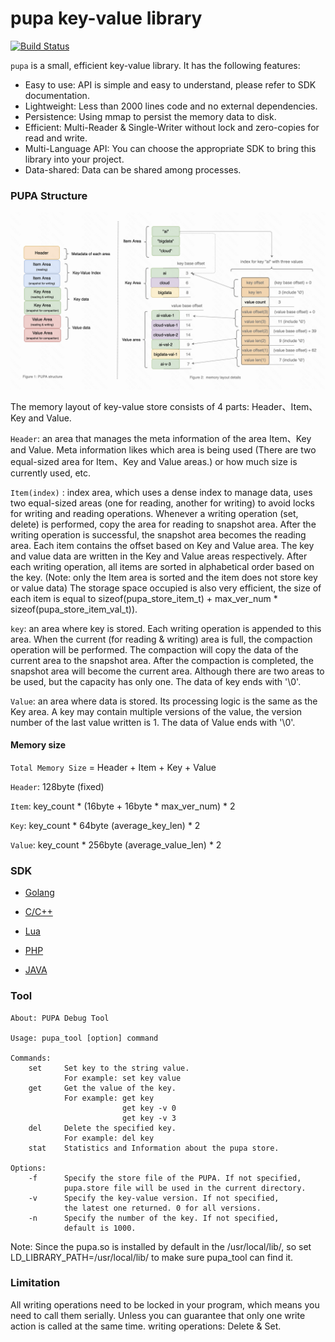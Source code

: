 # pupa key-value library

[![Build Status](https://travis-ci.org/agile6v/pupa.svg?branch=master)](https://travis-ci.org/agile6v/pupa)

`pupa` is a small, efficient key-value library. It has the following features:

* Easy to use: API is simple and easy to understand, please refer to SDK documentation.
* Lightweight: Less than 2000 lines code and no external dependencies.
* Persistence: Using mmap to persist the memory data to disk.
* Efficient: Multi-Reader & Single-Writer without lock and zero-copies for read and write.
* Multi-Language API: You can choose the appropriate SDK to bring this library into your project.
* Data-shared: Data can be shared among processes.


### PUPA Structure
![mem_layout][mem_layout]

The memory layout of key-value store consists of 4 parts: Header、Item、Key and Value.

`Header`: an area that manages the meta information of the area Item、Key and Value. Meta information likes which area is being used (There are two equal-sized area for Item、Key and Value areas.) or how much size is currently used, etc.

`Item(index)` : index area, which uses a dense index to manage data, uses two equal-sized areas (one for reading, another for writing) to avoid locks for writing and reading operations. Whenever a writing operation (set, delete) is performed, copy the area for reading to snapshot area. After the writing operation is successful, the snapshot area becomes the reading area. Each item contains the offset based on Key and Value area. The key and value data are written in the Key and Value areas respectively. After each writing operation, all items  are sorted in alphabetical order based on the key. (Note: only the Item area is sorted and the item does not store key or value data) The storage space occupied is also very efficient, the size of each item is equal to sizeof(pupa_store_item_t) + max_ver_num * sizeof(pupa_store_item_val_t)).

`key`: an area where key is stored. Each writing operation is appended to this area. When the current (for reading & writing) area is full, the compaction operation will be performed. The compaction will copy the data of the current area to the snapshot area. After the compaction is completed, the snapshot area will become the current area.  Although there are two areas to be used, but the capacity has only one. The data of key ends with '\0'.

`Value`: an area where data is stored. Its processing logic is the same as the Key area. A key may contain multiple versions of the value, the version number of the last value written is 1. The data of Value ends with '\0'.


#### Memory size

`Total Memory Size` = Header + Item + Key + Value

`Header`: 128byte (fixed)

`Item`: key_count * (16byte + 16byte * max_ver_num) * 2

`Key`: key_count * 64byte (average_key_len) * 2

`Value`: key_count * 256byte (average_value_len) * 2

### SDK

* [Golang](https://github.com/agile6v/pupa/tree/master/sdk/go)

* [C/C++](https://github.com/agile6v/pupa/tree/master/src)

* [Lua](https://github.com/agile6v/pupa/tree/master/sdk/lua)

* [PHP](https://github.com/agile6v/pupa/tree/master/sdk/php)

* [JAVA](https://github.com/agile6v/pupa/tree/master/sdk/java)


### Tool

```shell
About: PUPA Debug Tool

Usage: pupa_tool [option] command

Commands:
    set     Set key to the string value.
            For example: set key value
    get     Get the value of the key.
            For example: get key
                         get key -v 0
                         get key -v 3
    del     Delete the specified key.
            For example: del key
    stat    Statistics and Information about the pupa store.

Options:
    -f      Specify the store file of the PUPA. If not specified,
            pupa.store file will be used in the current directory.
    -v      Specify the key-value version. If not specified,
            the latest one returned. 0 for all versions.
    -n      Specify the number of the key. If not specified,
            default is 1000.

```
Note: Since the pupa.so is installed by default in the /usr/local/lib/, so set LD_LIBRARY_PATH=/usr/local/lib/ to make sure pupa_tool can find it.


[mem_layout]: https://github.com/agile6v/pupa/blob/master/src/mem_layout.png

### Limitation
All writing operations need to be locked in your program, which means you need to call them serially. Unless you can guarantee that only one write action is called at the same time. writing operations: Delete & Set.
